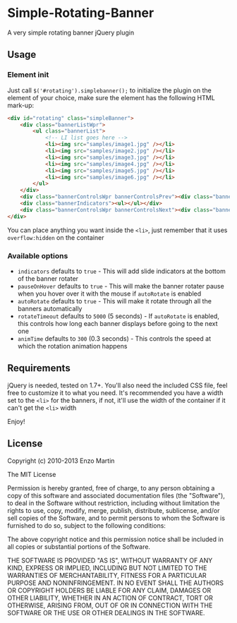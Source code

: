 Simple-Rotating-Banner
======================

A very simple rotating banner jQuery plugin

Usage
-----

### Element init

Just call `$('#rotating').simplebanner();` to initialize the plugin on the element of your choice, make sure the element has the following HTML mark-up:

```html
<div id="rotating" class="simpleBanner">
	<div class="bannerListWpr">
		<ul class="bannerList">
			<!-- LI list goes here -->
			<li><img src="samples/image1.jpg" /></li>
			<li><img src="samples/image2.jpg" /></li>
			<li><img src="samples/image3.jpg" /></li>
			<li><img src="samples/image4.jpg" /></li>
			<li><img src="samples/image5.jpg" /></li>
			<li><img src="samples/image6.jpg" /></li>
		</ul>
	</div>
	<div class="bannerControlsWpr bannerControlsPrev"><div class="bannerControls"></div></div>
	<div class="bannerIndicators"><ul></ul></div>
	<div class="bannerControlsWpr bannerControlsNext"><div class="bannerControls"></div></div>
</div>

```
You can place anything you want inside the `<li>`, just remember that it uses `overflow:hidden` on the container


### Available options

* `indicators` defaults to `true` - This will add slide indicators at the bottom of the banner rotater
* `pauseOnHover` defaults to `true` - This will make the banner rotater pause when you hover over it with the mouse if `autoRotate` is enabled
* `autoRotate` defaults to `true` - This will make it rotate through all the banners automatically
* `rotateTimeout` defaults to `5000` (5 seconds) - If `autoRotate` is enabled, this controls how long each banner displays before going to the next one
* `animTime` defaults to `300` (0.3 seconds) - This controls the speed at which the rotation animation happens

Requirements
------------

jQuery is needed, tested on 1.7+. You'll also need the included CSS file, feel free to customize it to what you need. It's recommended you have a width set to the `<li>` for the banners, if not, it'll use the width of the container if it can't get the `<li>` width

Enjoy!

## License

Copyright (c) 2010-2013 Enzo Martin

The MIT License

Permission is hereby granted, free of charge, to any person obtaining a copy of this software and associated documentation files (the "Software"), to deal in the Software without restriction, including without limitation the rights to use, copy, modify, merge, publish, distribute, sublicense, and/or sell copies of the Software, and to permit persons to whom the Software is furnished to do so, subject to the following conditions:

The above copyright notice and this permission notice shall be included in all copies or substantial portions of the Software.

THE SOFTWARE IS PROVIDED "AS IS", WITHOUT WARRANTY OF ANY KIND, EXPRESS OR IMPLIED, INCLUDING BUT NOT LIMITED TO THE WARRANTIES OF MERCHANTABILITY, FITNESS FOR A PARTICULAR PURPOSE AND NONINFRINGEMENT. IN NO EVENT SHALL THE AUTHORS OR COPYRIGHT HOLDERS BE LIABLE FOR ANY CLAIM, DAMAGES OR OTHER LIABILITY, WHETHER IN AN ACTION OF CONTRACT, TORT OR OTHERWISE, ARISING FROM, OUT OF OR IN CONNECTION WITH THE SOFTWARE OR THE USE OR OTHER DEALINGS IN THE SOFTWARE.
